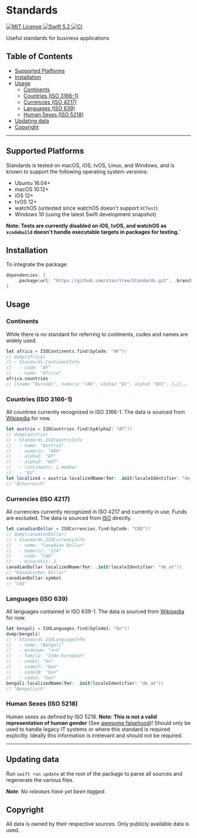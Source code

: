 # Standards

<a href="LICENSE">
<img src="https://img.shields.io/badge/license-MIT-brightgreen.svg" alt="MIT License">
</a>
<a href="https://swift.org">
<img src="https://img.shields.io/badge/swift-5.2-brightgreen.svg" alt="Swift 5.2">
</a>
<a href="https://github.com/stairtree/Standards/actions">
<img src="https://github.com/stairtree/Standards/workflows/test/badge.svg" alt="CI">
</a>

Useful standards for business applications

## Table of Contents
* [Supported Platforms](#supported-platforms)
* [Installation](#installation)
* [Usage](#usage)
   * [Continents](#continents)
   * [Countries (ISO 3166-1)](#countries-iso-3166-1)
   * [Currencies (ISO 4217)](#currencies-iso-4217)
   * [Languages (ISO 639)](#languages-iso-639)
   * [Human Sexes (ISO 5218)](#human-sexes-iso-5218)
* [Updating data](#updating-data)
* [Copyright](#copyright)

---

## Supported Platforms

Standards is tested on macOS, iOS, tvOS, Linux, and Windows, and is known to support the following operating system versions:

* Ubuntu 16.04+
* macOS 10.12+
* iOS 12+
* tvOS 12+
* watchOS (untested since watchOS doesn't support `XCTest`)
* Windows 10 (using the latest Swift development snapshot)

**Note: Tests are currently disabled on iOS, tvOS, and watchOS as `xcodebuild` doesn't handle executable targets in packages for testing.`**

## Installation

To integrate the package:

```swift
dependencies: [
    .package(url: "https://github.com/stairtree/Standards.git", .branch("main"))
]
```

## Usage

### Continents

While there is no standard for referring to continents, codes and names are widely used.

```swift
let africa = ISOContinents.find(byCode: "AF")!
// dump(africa)
// ▿ Standards.ContinentInfo
//   - code: "AF"
//   - name: "Africa"
africa.countries
// {{name "Burundi", numeric "108", alpha2 "BI", alpha3 "BDI", {…}},…
```

### Countries (ISO 3166-1)

All countries currently recognized in ISO 3166-1. The data is sourced from [Wikipedia](https://en.wikipedia.org/wiki/ISO_3166-1) for now.

```swift
let austria = ISOCountries.find(byAlpha2: "AT")!
// dump(austria)
// ▿ Standards.ISOCountryInfo
//   - name: "Austria"
//   - numeric: "040"
//   - alpha2: "AT"
//   - alpha3: "AUT"
//   ▿ continents: 1 member
//   - "EU"
let localized = austria.localizedName(for: .init(localeIdentifier: "de_at"))
// "Österreich"
```

### Currencies (ISO 4217)

All currencies currently recognized in ISO 4217 and currently in use. Funds are excluded. The data is sourced from [ISO](https://www.currency-iso.org/dam/downloads/lists/list_one.xml) directly.

```swift
let canadianDollar = ISOCurrencies.find(byCode: "CAD")!
// dump(canadianDollar)
// ▿ Standards.ISOCurrencyInfo
//   - name: "Canadian Dollar"
//   - numeric: "124"
//   - code: "CAD"
//   - minorUnit: 2
canadianDollar.localizedName(for: .init(localeIdentifier: "de_at"))
// "Kanadischer Dollar"
canadianDollar.symbol
// "CA$"
```

### Languages (ISO 639)

All languages contained in ISO 639-1. The data is sourced from [Wikipedia](https://en.wikipedia.org/wiki/List_of_ISO_639-1_codes) for now.

```swift
let bengali = ISOLanguages.find(byCode1: "bn")!
dump(bengali)
// ▿ Standards.ISOLanguageInfo
//   - name: "Bengali"
//   - endonym: "বাংলা"
//   - family: "Indo-European"
//   - code1: "bn"
//   - code2T: "ben"
//   - code2B: "ben"
//   - code3: "ben"
bengali.localizedName(for: .init(localeIdentifier: "de_at"))
// "Bengalisch"
```

### Human Sexes (ISO 5218)

Human sexes as defined by ISO 5218. **Note: This is not a valid representation of human gender** (See [awesome falsehood](https://github.com/kdeldycke/awesome-falsehood))! 
Should only be used to handle legacy IT systems or where this standard is required explicitly. Ideally this information is irrelevant and should not be required.

---

## Updating data

Run `swift run update` at the root of the package to parse all sources and regenerate the various files.

_**Note**: No releases have yet been tagged._

## Copyright

All data is owned by their respective sources. Only publicly available data is used.
